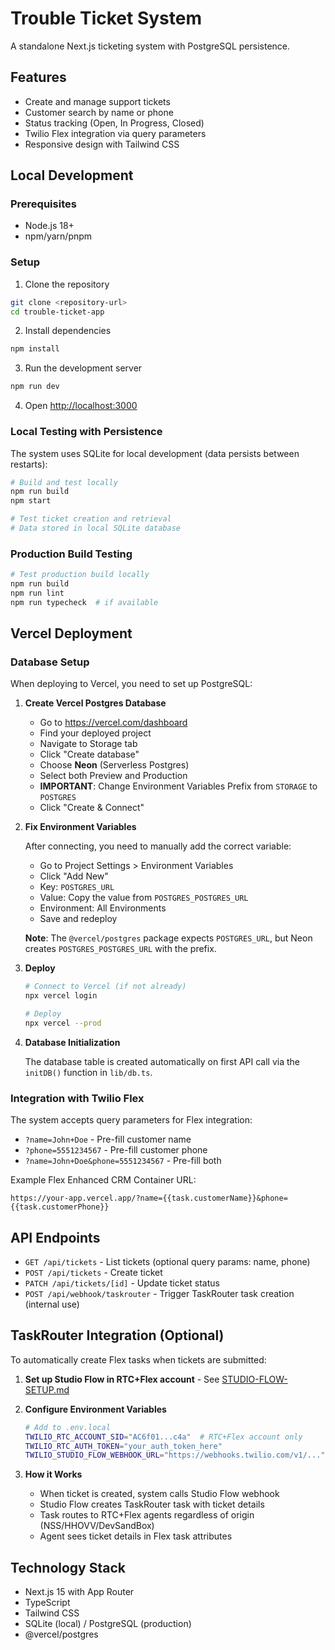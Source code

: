 # Trouble Ticket System

A standalone Next.js ticketing system with PostgreSQL persistence.

## Features

- Create and manage support tickets
- Customer search by name or phone
- Status tracking (Open, In Progress, Closed)
- Twilio Flex integration via query parameters
- Responsive design with Tailwind CSS

## Local Development

### Prerequisites
- Node.js 18+
- npm/yarn/pnpm

### Setup

1. Clone the repository
```bash
git clone <repository-url>
cd trouble-ticket-app
```

2. Install dependencies
```bash
npm install
```

3. Run the development server
```bash
npm run dev
```

4. Open [http://localhost:3000](http://localhost:3000)

### Local Testing with Persistence

The system uses SQLite for local development (data persists between restarts):

```bash
# Build and test locally
npm run build
npm start

# Test ticket creation and retrieval
# Data stored in local SQLite database
```

### Production Build Testing

```bash
# Test production build locally
npm run build
npm run lint
npm run typecheck  # if available
```

## Vercel Deployment

### Database Setup

When deploying to Vercel, you need to set up PostgreSQL:

1. **Create Vercel Postgres Database**
   - Go to https://vercel.com/dashboard
   - Find your deployed project
   - Navigate to Storage tab
   - Click "Create database"
   - Choose **Neon** (Serverless Postgres)
   - Select both Preview and Production
   - **IMPORTANT**: Change Environment Variables Prefix from `STORAGE` to `POSTGRES`
   - Click "Create & Connect"

2. **Fix Environment Variables**
   
   After connecting, you need to manually add the correct variable:
   - Go to Project Settings > Environment Variables
   - Click "Add New"
   - Key: `POSTGRES_URL`
   - Value: Copy the value from `POSTGRES_POSTGRES_URL` 
   - Environment: All Environments
   - Save and redeploy

   **Note**: The `@vercel/postgres` package expects `POSTGRES_URL`, but Neon creates `POSTGRES_POSTGRES_URL` with the prefix.

3. **Deploy**
   ```bash
   # Connect to Vercel (if not already)
   npx vercel login
   
   # Deploy
   npx vercel --prod
   ```

4. **Database Initialization**
   
   The database table is created automatically on first API call via the `initDB()` function in `lib/db.ts`.

### Integration with Twilio Flex

The system accepts query parameters for Flex integration:

- `?name=John+Doe` - Pre-fill customer name
- `?phone=5551234567` - Pre-fill customer phone
- `?name=John+Doe&phone=5551234567` - Pre-fill both

Example Flex Enhanced CRM Container URL:
```
https://your-app.vercel.app/?name={{task.customerName}}&phone={{task.customerPhone}}
```

## API Endpoints

- `GET /api/tickets` - List tickets (optional query params: name, phone)
- `POST /api/tickets` - Create ticket
- `PATCH /api/tickets/[id]` - Update ticket status
- `POST /api/webhook/taskrouter` - Trigger TaskRouter task creation (internal use)

## TaskRouter Integration (Optional)

To automatically create Flex tasks when tickets are submitted:

1. **Set up Studio Flow in RTC+Flex account** - See [STUDIO-FLOW-SETUP.md](./STUDIO-FLOW-SETUP.md)

2. **Configure Environment Variables**
   ```bash
   # Add to .env.local
   TWILIO_RTC_ACCOUNT_SID="AC6f01...c4a"  # RTC+Flex account only
   TWILIO_RTC_AUTH_TOKEN="your_auth_token_here"
   TWILIO_STUDIO_FLOW_WEBHOOK_URL="https://webhooks.twilio.com/v1/..."
   ```

3. **How it Works**
   - When ticket is created, system calls Studio Flow webhook
   - Studio Flow creates TaskRouter task with ticket details
   - Task routes to RTC+Flex agents regardless of origin (NSS/HHOVV/DevSandBox)
   - Agent sees ticket details in Flex task attributes

## Technology Stack

- Next.js 15 with App Router
- TypeScript
- Tailwind CSS
- SQLite (local) / PostgreSQL (production)
- @vercel/postgres